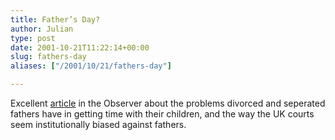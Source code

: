 ```yaml
---
title: Father’s Day?
author: Julian
type: post
date: 2001-10-21T11:22:14+00:00
slug: fathers-day 
aliases: ["/2001/10/21/fathers-day"]

---
```

Excellent [article][1] in the Observer about the problems divorced and seperated fathers have in getting time with their children, and the way the UK courts seem institutionally biased against fathers.

 [1]: https://www.observer.co.uk/review/story/0,6903,577584,00.html